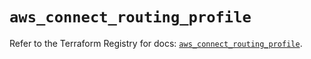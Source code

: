 # `aws_connect_routing_profile`

Refer to the Terraform Registry for docs: [`aws_connect_routing_profile`](https://registry.terraform.io/providers/hashicorp/aws/5.83.1/docs/resources/connect_routing_profile).
